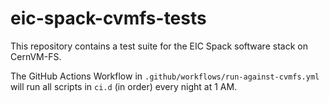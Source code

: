 # eic-spack-cvmfs-tests

This repository contains a test suite for the EIC Spack software stack on CernVM-FS.

The GitHub Actions Workflow in `.github/workflows/run-against-cvmfs.yml` will run all
scripts in `ci.d` (in order) every night at 1 AM.
